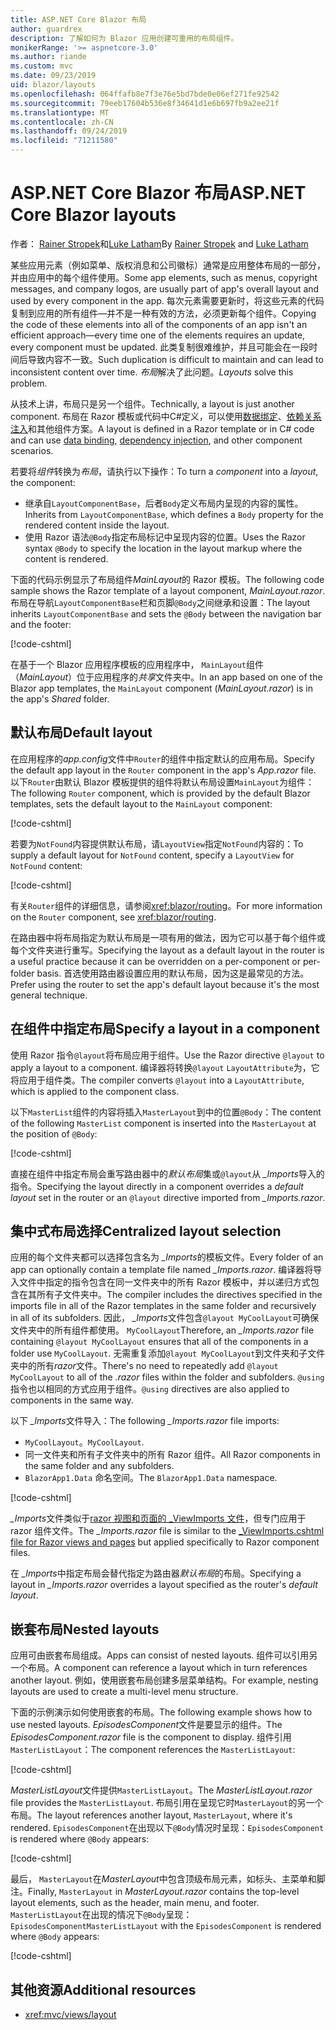 ```yaml
---
title: ASP.NET Core Blazor 布局
author: guardrex
description: 了解如何为 Blazor 应用创建可重用的布局组件。
monikerRange: '>= aspnetcore-3.0'
ms.author: riande
ms.custom: mvc
ms.date: 09/23/2019
uid: blazor/layouts
ms.openlocfilehash: 064ffafb8e7f3e76e5bd7bde0e06ef271fe92542
ms.sourcegitcommit: 79eeb17604b536e8f34641d1e6b697fb9a2ee21f
ms.translationtype: MT
ms.contentlocale: zh-CN
ms.lasthandoff: 09/24/2019
ms.locfileid: "71211580"
---
```

# <a name="aspnet-core-blazor-layouts"></a><span data-ttu-id="0d8e6-103">ASP.NET Core Blazor 布局</span><span class="sxs-lookup"><span data-stu-id="0d8e6-103">ASP.NET Core Blazor layouts</span></span>

<span data-ttu-id="0d8e6-104">作者： [Rainer Stropek](https://www.timecockpit.com)和[Luke Latham](https://github.com/guardrex)</span><span class="sxs-lookup"><span data-stu-id="0d8e6-104">By [Rainer Stropek](https://www.timecockpit.com) and [Luke Latham](https://github.com/guardrex)</span></span>

<span data-ttu-id="0d8e6-105">某些应用元素（例如菜单、版权消息和公司徽标）通常是应用整体布局的一部分，并由应用中的每个组件使用。</span><span class="sxs-lookup"><span data-stu-id="0d8e6-105">Some app elements, such as menus, copyright messages, and company logos, are usually part of app's overall layout and used by every component in the app.</span></span> <span data-ttu-id="0d8e6-106">每次元素需要更新时，将这些元素的代码复制到应用的所有组件&mdash;并不是一种有效的方法，必须更新每个组件。</span><span class="sxs-lookup"><span data-stu-id="0d8e6-106">Copying the code of these elements into all of the components of an app isn't an efficient approach&mdash;every time one of the elements requires an update, every component must be updated.</span></span> <span data-ttu-id="0d8e6-107">此类复制很难维护，并且可能会在一段时间后导致内容不一致。</span><span class="sxs-lookup"><span data-stu-id="0d8e6-107">Such duplication is difficult to maintain and can lead to inconsistent content over time.</span></span> <span data-ttu-id="0d8e6-108">*布局*解决了此问题。</span><span class="sxs-lookup"><span data-stu-id="0d8e6-108">*Layouts* solve this problem.</span></span>

<span data-ttu-id="0d8e6-109">从技术上讲，布局只是另一个组件。</span><span class="sxs-lookup"><span data-stu-id="0d8e6-109">Technically, a layout is just another component.</span></span> <span data-ttu-id="0d8e6-110">布局在 Razor 模板或代码中C#定义，可以使用[数据绑定](xref:blazor/components#data-binding)、[依赖关系注入](xref:blazor/dependency-injection)和其他组件方案。</span><span class="sxs-lookup"><span data-stu-id="0d8e6-110">A layout is defined in a Razor template or in C# code and can use [data binding](xref:blazor/components#data-binding), [dependency injection](xref:blazor/dependency-injection), and other component scenarios.</span></span>

<span data-ttu-id="0d8e6-111">若要将*组件*转换为*布局*，请执行以下操作：</span><span class="sxs-lookup"><span data-stu-id="0d8e6-111">To turn a *component* into a *layout*, the component:</span></span>

* <span data-ttu-id="0d8e6-112">继承自`LayoutComponentBase`，后者`Body`定义布局内呈现的内容的属性。</span><span class="sxs-lookup"><span data-stu-id="0d8e6-112">Inherits from `LayoutComponentBase`, which defines a `Body` property for the rendered content inside the layout.</span></span>
* <span data-ttu-id="0d8e6-113">使用 Razor 语法`@Body`指定布局标记中呈现内容的位置。</span><span class="sxs-lookup"><span data-stu-id="0d8e6-113">Uses the Razor syntax `@Body` to specify the location in the layout markup where the content is rendered.</span></span>

<span data-ttu-id="0d8e6-114">下面的代码示例显示了布局组件*MainLayout*的 Razor 模板。</span><span class="sxs-lookup"><span data-stu-id="0d8e6-114">The following code sample shows the Razor template of a layout component, *MainLayout.razor*.</span></span> <span data-ttu-id="0d8e6-115">布局在导航`LayoutComponentBase`栏和页脚`@Body`之间继承和设置：</span><span class="sxs-lookup"><span data-stu-id="0d8e6-115">The layout inherits `LayoutComponentBase` and sets the `@Body` between the navigation bar and the footer:</span></span>

[!code-cshtml[](layouts/sample_snapshot/3.x/MainLayout.razor?highlight=1,13)]

<span data-ttu-id="0d8e6-116">在基于一个 Blazor 应用程序模板的应用程序中， `MainLayout`组件（*MainLayout*）位于应用程序的*共享*文件夹中。</span><span class="sxs-lookup"><span data-stu-id="0d8e6-116">In an app based on one of the Blazor app templates, the `MainLayout` component (*MainLayout.razor*) is in the app's *Shared* folder.</span></span>

## <a name="default-layout"></a><span data-ttu-id="0d8e6-117">默认布局</span><span class="sxs-lookup"><span data-stu-id="0d8e6-117">Default layout</span></span>

<span data-ttu-id="0d8e6-118">在应用程序的*app.config*文件中`Router`的组件中指定默认的应用布局。</span><span class="sxs-lookup"><span data-stu-id="0d8e6-118">Specify the default app layout in the `Router` component in the app's *App.razor* file.</span></span> <span data-ttu-id="0d8e6-119">以下`Router`由默认 Blazor 模板提供的组件将默认布局设置`MainLayout`为组件：</span><span class="sxs-lookup"><span data-stu-id="0d8e6-119">The following `Router` component, which is provided by the default Blazor templates, sets the default layout to the `MainLayout` component:</span></span>

[!code-cshtml[](layouts/sample_snapshot/3.x/App1.razor?highlight=3)]

<span data-ttu-id="0d8e6-120">若要为`NotFound`内容提供默认布局，请`LayoutView`指定`NotFound`内容的：</span><span class="sxs-lookup"><span data-stu-id="0d8e6-120">To supply a default layout for `NotFound` content, specify a `LayoutView` for `NotFound` content:</span></span>

[!code-cshtml[](layouts/sample_snapshot/3.x/App2.razor?highlight=6-9)]

<span data-ttu-id="0d8e6-121">有关`Router`组件的详细信息，请参阅<xref:blazor/routing>。</span><span class="sxs-lookup"><span data-stu-id="0d8e6-121">For more information on the `Router` component, see <xref:blazor/routing>.</span></span>

<span data-ttu-id="0d8e6-122">在路由器中将布局指定为默认布局是一项有用的做法，因为它可以基于每个组件或每个文件夹进行重写。</span><span class="sxs-lookup"><span data-stu-id="0d8e6-122">Specifying the layout as a default layout in the router is a useful practice because it can be overridden on a per-component or per-folder basis.</span></span> <span data-ttu-id="0d8e6-123">首选使用路由器设置应用的默认布局，因为这是最常见的方法。</span><span class="sxs-lookup"><span data-stu-id="0d8e6-123">Prefer using the router to set the app's default layout because it's the most general technique.</span></span>

## <a name="specify-a-layout-in-a-component"></a><span data-ttu-id="0d8e6-124">在组件中指定布局</span><span class="sxs-lookup"><span data-stu-id="0d8e6-124">Specify a layout in a component</span></span>

<span data-ttu-id="0d8e6-125">使用 Razor 指令`@layout`将布局应用于组件。</span><span class="sxs-lookup"><span data-stu-id="0d8e6-125">Use the Razor directive `@layout` to apply a layout to a component.</span></span> <span data-ttu-id="0d8e6-126">编译器将转换`@layout` `LayoutAttribute`为，它将应用于组件类。</span><span class="sxs-lookup"><span data-stu-id="0d8e6-126">The compiler converts `@layout` into a `LayoutAttribute`, which is applied to the component class.</span></span>

<span data-ttu-id="0d8e6-127">以下`MasterList`组件的内容将插入`MasterLayout`到中的位置`@Body`：</span><span class="sxs-lookup"><span data-stu-id="0d8e6-127">The content of the following `MasterList` component is inserted into the `MasterLayout` at the position of `@Body`:</span></span>

[!code-cshtml[](layouts/sample_snapshot/3.x/MasterList.razor?highlight=1)]

<span data-ttu-id="0d8e6-128">直接在组件中指定布局会重写路由器中的*默认布局*集或`@layout`从 *_Imports*导入的指令。</span><span class="sxs-lookup"><span data-stu-id="0d8e6-128">Specifying the layout directly in a component overrides a *default layout* set in the router or an `@layout` directive imported from *_Imports.razor*.</span></span>

## <a name="centralized-layout-selection"></a><span data-ttu-id="0d8e6-129">集中式布局选择</span><span class="sxs-lookup"><span data-stu-id="0d8e6-129">Centralized layout selection</span></span>

<span data-ttu-id="0d8e6-130">应用的每个文件夹都可以选择包含名为 *_Imports*的模板文件。</span><span class="sxs-lookup"><span data-stu-id="0d8e6-130">Every folder of an app can optionally contain a template file named *_Imports.razor*.</span></span> <span data-ttu-id="0d8e6-131">编译器将导入文件中指定的指令包含在同一文件夹中的所有 Razor 模板中，并以递归方式包含在其所有子文件夹中。</span><span class="sxs-lookup"><span data-stu-id="0d8e6-131">The compiler includes the directives specified in the imports file in all of the Razor templates in the same folder and recursively in all of its subfolders.</span></span> <span data-ttu-id="0d8e6-132">因此， *_Imports*文件包含`@layout MyCoolLayout`可确保文件夹中的所有组件都使用。 `MyCoolLayout`</span><span class="sxs-lookup"><span data-stu-id="0d8e6-132">Therefore, an *_Imports.razor* file containing `@layout MyCoolLayout` ensures that all of the components in a folder use `MyCoolLayout`.</span></span> <span data-ttu-id="0d8e6-133">无需重复添加`@layout MyCoolLayout`到文件夹和子文件夹中的所有*razor*文件。</span><span class="sxs-lookup"><span data-stu-id="0d8e6-133">There's no need to repeatedly add `@layout MyCoolLayout` to all of the *.razor* files within the folder and subfolders.</span></span> <span data-ttu-id="0d8e6-134">`@using`指令也以相同的方式应用于组件。</span><span class="sxs-lookup"><span data-stu-id="0d8e6-134">`@using` directives are also applied to components in the same way.</span></span>

<span data-ttu-id="0d8e6-135">以下 *_Imports*文件导入：</span><span class="sxs-lookup"><span data-stu-id="0d8e6-135">The following *_Imports.razor* file imports:</span></span>

* <span data-ttu-id="0d8e6-136">`MyCoolLayout`。</span><span class="sxs-lookup"><span data-stu-id="0d8e6-136">`MyCoolLayout`.</span></span>
* <span data-ttu-id="0d8e6-137">同一文件夹和所有子文件夹中的所有 Razor 组件。</span><span class="sxs-lookup"><span data-stu-id="0d8e6-137">All Razor components in the same folder and any subfolders.</span></span>
* <span data-ttu-id="0d8e6-138">`BlazorApp1.Data` 命名空间。</span><span class="sxs-lookup"><span data-stu-id="0d8e6-138">The `BlazorApp1.Data` namespace.</span></span>
 
[!code-cshtml[](layouts/sample_snapshot/3.x/_Imports.razor)]

<span data-ttu-id="0d8e6-139">*_Imports*文件类似于[razor 视图和页面的 _ViewImports 文件](xref:mvc/views/layout#importing-shared-directives)，但专门应用于 razor 组件文件。</span><span class="sxs-lookup"><span data-stu-id="0d8e6-139">The *_Imports.razor* file is similar to the [_ViewImports.cshtml file for Razor views and pages](xref:mvc/views/layout#importing-shared-directives) but applied specifically to Razor component files.</span></span>

<span data-ttu-id="0d8e6-140">在 *_Imports*中指定布局会替代指定为路由器*默认布局*的布局。</span><span class="sxs-lookup"><span data-stu-id="0d8e6-140">Specifying a layout in *_Imports.razor* overrides a layout specified as the router's *default layout*.</span></span>

## <a name="nested-layouts"></a><span data-ttu-id="0d8e6-141">嵌套布局</span><span class="sxs-lookup"><span data-stu-id="0d8e6-141">Nested layouts</span></span>

<span data-ttu-id="0d8e6-142">应用可由嵌套布局组成。</span><span class="sxs-lookup"><span data-stu-id="0d8e6-142">Apps can consist of nested layouts.</span></span> <span data-ttu-id="0d8e6-143">组件可以引用另一个布局。</span><span class="sxs-lookup"><span data-stu-id="0d8e6-143">A component can reference a layout which in turn references another layout.</span></span> <span data-ttu-id="0d8e6-144">例如，使用嵌套布局创建多层菜单结构。</span><span class="sxs-lookup"><span data-stu-id="0d8e6-144">For example, nesting layouts are used to create a multi-level menu structure.</span></span>

<span data-ttu-id="0d8e6-145">下面的示例演示如何使用嵌套的布局。</span><span class="sxs-lookup"><span data-stu-id="0d8e6-145">The following example shows how to use nested layouts.</span></span> <span data-ttu-id="0d8e6-146">*EpisodesComponent*文件是要显示的组件。</span><span class="sxs-lookup"><span data-stu-id="0d8e6-146">The *EpisodesComponent.razor* file is the component to display.</span></span> <span data-ttu-id="0d8e6-147">组件引用`MasterListLayout`：</span><span class="sxs-lookup"><span data-stu-id="0d8e6-147">The component references the `MasterListLayout`:</span></span>

[!code-cshtml[](layouts/sample_snapshot/3.x/EpisodesComponent.razor?highlight=1)]

<span data-ttu-id="0d8e6-148">*MasterListLayout*文件提供`MasterListLayout`。</span><span class="sxs-lookup"><span data-stu-id="0d8e6-148">The *MasterListLayout.razor* file provides the `MasterListLayout`.</span></span> <span data-ttu-id="0d8e6-149">布局引用在呈现它时`MasterLayout`的另一个布局。</span><span class="sxs-lookup"><span data-stu-id="0d8e6-149">The layout references another layout, `MasterLayout`, where it's rendered.</span></span> <span data-ttu-id="0d8e6-150">`EpisodesComponent`在出现以下`@Body`情况时呈现：</span><span class="sxs-lookup"><span data-stu-id="0d8e6-150">`EpisodesComponent` is rendered where `@Body` appears:</span></span>

[!code-cshtml[](layouts/sample_snapshot/3.x/MasterListLayout.razor?highlight=1,9)]

<span data-ttu-id="0d8e6-151">最后， `MasterLayout`在*MasterLayout*中包含顶级布局元素，如标头、主菜单和脚注。</span><span class="sxs-lookup"><span data-stu-id="0d8e6-151">Finally, `MasterLayout` in *MasterLayout.razor* contains the top-level layout elements, such as the header, main menu, and footer.</span></span> <span data-ttu-id="0d8e6-152">`MasterListLayout`在出现的情况下`@Body`呈现： `EpisodesComponent`</span><span class="sxs-lookup"><span data-stu-id="0d8e6-152">`MasterListLayout` with the `EpisodesComponent` is rendered where `@Body` appears:</span></span>

[!code-cshtml[](layouts/sample_snapshot/3.x/MasterLayout.razor?highlight=6)]

## <a name="additional-resources"></a><span data-ttu-id="0d8e6-153">其他资源</span><span class="sxs-lookup"><span data-stu-id="0d8e6-153">Additional resources</span></span>

* <xref:mvc/views/layout>
